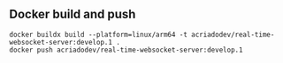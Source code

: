 ## Docker build and push
```
docker buildx build --platform=linux/arm64 -t acriadodev/real-time-websocket-server:develop.1 .
docker push acriadodev/real-time-websocket-server:develop.1
```
